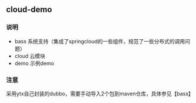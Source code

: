 cloud-demo
---------------------------


### 说明

* bass 系统支持（集成了springcloud的一些组件，规范了一些分布式的调用问题）
* cloud  云模块
* demo 示例demo
### 注意
采用ytx自己封装的dubbo，需要手动导入2个包到maven仓库，具体参见【bass】



